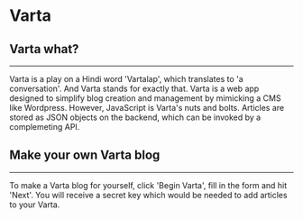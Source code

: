 # Varta

## Varta what?
---
Varta is a play on a Hindi word 'Vartalap', which translates to 'a conversation'. And Varta stands for exactly that. Varta is a web app designed to simplify blog creation and management by mimicking a CMS like Wordpress. However, JavaScript is Varta's nuts and bolts. Articles are stored as JSON objects on the backend, which can be invoked by a complemeting API. 

## Make your own Varta blog
---
To make a Varta blog for yourself, click 'Begin Varta', fill in the form and hit 'Next'. You will receive a secret key which would be needed to add articles to your Varta. 
